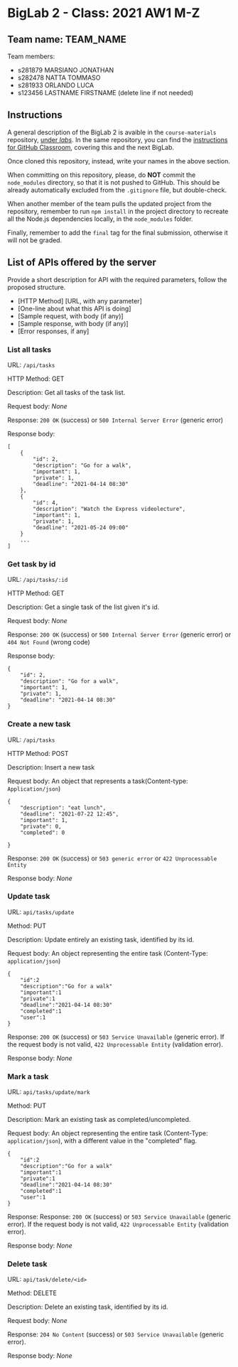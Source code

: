 # BigLab 2 - Class: 2021 AW1 M-Z

## Team name: TEAM_NAME

Team members:
* s281879 MARSIANO JONATHAN
* s282478 NATTA TOMMASO
* s281933 ORLANDO LUCA
* s123456 LASTNAME FIRSTNAME (delete line if not needed)

## Instructions

A general description of the BigLab 2 is avaible in the `course-materials` repository, [under _labs_](https://github.com/polito-WA1-AW1-2021/course-materials/tree/main/labs/BigLab2/BigLab2.pdf). In the same repository, you can find the [instructions for GitHub Classroom](https://github.com/polito-WA1-AW1-2021/course-materials/tree/main/labs/GH-Classroom-BigLab-Instructions.pdf), covering this and the next BigLab.

Once cloned this repository, instead, write your names in the above section.

When committing on this repository, please, do **NOT** commit the `node_modules` directory, so that it is not pushed to GitHub.
This should be already automatically excluded from the `.gitignore` file, but double-check.

When another member of the team pulls the updated project from the repository, remember to run `npm install` in the project directory to recreate all the Node.js dependencies locally, in the `node_modules` folder.

Finally, remember to add the `final` tag for the final submission, otherwise it will not be graded.

## List of APIs offered by the server

Provide a short description for API with the required parameters, follow the proposed structure.

* [HTTP Method] [URL, with any parameter]
* [One-line about what this API is doing]
* [Sample request, with body (if any)]
* [Sample response, with body (if any)]
* [Error responses, if any]

### __List all tasks__

URL: `/api/tasks`

HTTP Method: GET

Description: Get all tasks of the task list.

Request body: _None_

Response: `200 OK` (success) or `500 Internal Server Error` (generic error)

Response body:
```
[
	{
		"id": 2,
		"description": "Go for a walk",
		"important": 1,
		"private": 1,
		"deadline": "2021-04-14 08:30"
	},
	{
		"id": 4,
		"description": "Watch the Express videolecture",
		"important": 1,
		"private": 1,
		"deadline": "2021-05-24 09:00"
	}
    ...
]
```


### __Get task by id__

URL: `/api/tasks/:id`

HTTP Method: GET

Description: Get a single task of the list given it's id.

Request body: _None_

Response: `200 OK` (success) or `500 Internal Server Error` (generic error) or `404 Not Found` (wrong code)

Response body:
```
{
	"id": 2,
	"description": "Go for a walk",
	"important": 1,
	"private": 1,
	"deadline": "2021-04-14 08:30"
}
```

### __Create a new task__

 URL: `/api/tasks`

 HTTP Method: POST

 Description: Insert a new task

 Request body: An object that represents a task(Content-type: `Application/json`)
```
{
    "description": "eat lunch",
    "deadline": "2021-07-22 12:45",
    "important": 1,
    "private": 0,
    "completed": 0

}
```
Response: `200 OK` (success) or `503 generic error` or `422 Unprocessable Entity` 

Response body: _None_


### __Update task__

URL: `api/tasks/update`

Method: PUT

Description: Update entirely an existing task, identified by its id.

Request body: An object representing the entire task (Content-Type: `application/json`)
```
{
    "id":2
    "description":"Go for a walk"
    "important":1
    "private":1
    "deadline":"2021-04-14 08:30"
    "completed":1
    "user":1
}
```

Response: `200 OK` (success) or `503 Service Unavailable` (generic error). If the request body is not valid, `422 Unprocessable Entity` (validation error).

Response body: _None_


### __Mark a task__

URL: `api/tasks/update/mark`

Method: PUT

Description: Mark an existing task as completed/uncompleted.

Request body: An object representing the entire task (Content-Type: `application/json`), with a different value in the "completed" flag.
```
{
    "id":2
    "description":"Go for a walk"
    "important":1
    "private":1
    "deadline":"2021-04-14 08:30"
    "completed":1
    "user":1
}
```

Response: Response: `200 OK` (success) or `503 Service Unavailable` (generic error). If the request body is not valid, `422 Unprocessable Entity` (validation error).

Response body: _None_


### __Delete task__

URL: `api/task/delete/<id>`

Method: DELETE

Description: Delete an existing task, identified by its id.

Request body: _None_

Response: `204 No Content` (success) or `503 Service Unavailable` (generic error).

Response body: _None_